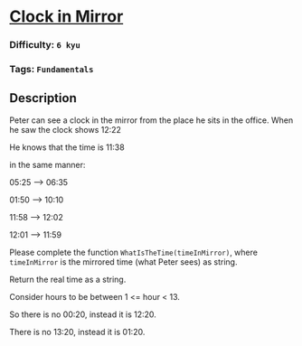 # [Clock in Mirror](https://www.codewars.com/kata/56548dad6dae7b8756000037)

### Difficulty: `6 kyu`

### Tags: `Fundamentals`

## Description

Peter can see a clock in the mirror from the place he sits in the office. When he saw the clock shows 12:22

He knows that the time is 11:38

in the same manner:

05:25 --> 06:35

01:50 --> 10:10

11:58 --> 12:02

12:01 --> 11:59

Please complete the function `WhatIsTheTime(timeInMirror)`, where `timeInMirror` is the mirrored time (what Peter sees) as string.

Return the real time as a string.

Consider hours to be between 1 <= hour < 13.

So there is no 00:20, instead it is 12:20.

There is no 13:20, instead it is 01:20.